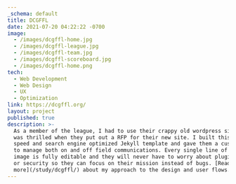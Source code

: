 ```yaml
---
_schema: default
title: DCGFFL
date: 2021-07-20 04:22:22 -0700
image:
  - /images/dcgffl-home.jpg
  - /images/dcgffl-league.jpg
  - /images/dcgffl-team.jpg
  - /images/dcgffl-scoreboard.jpg
  - /images/dcgffl-home.png
tech:
  - Web Development
  - Web Design
  - UX
  - Optimization
link: https://dcgffl.org/
layout: project
published: true
description: >-
  As a member of the league, I had to use their crappy old wordpress site and I
  was thrilled when they put out a RFP for their new site. I built this on my
  speed and search engine optimized Jekyll template and gave them a custom CMS
  to manage both on and off field communications. Every single line of text and
  image is fully editable and they will never have to worry about plugin updates
  or security so they can focus on their mission instead of bugs. [Read
  more](/study/dcgffl/) about my approach to the design and user flows.
---
```

